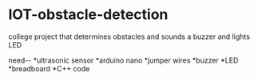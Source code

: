 # IOT-obstacle-detection

college project that determines obstacles and sounds a buzzer and lights LED

need--
*ultrasonic sensor
*arduino nano
*jumper wires
*buzzer
*LED
*breadboard
*C++ code
